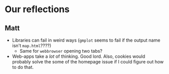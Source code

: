 # Our reflections

## Matt
* Libraries can fail in weird ways (`gmplot` seems to fail if the output name isn't `map.html`????)
    * Same for `webbrowser` opening two tabs?
* Web-apps take a *lot* of thinking. Good lord. Also, cookies would probably solve the some of the homepage issue if I could figure out how to do that.